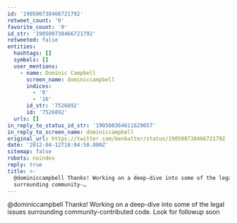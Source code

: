 ```yaml
---
id: '190500738466721792'
retweet_count: '0'
favorite_count: '0'
id_str: '190500738466721792'
retweeted: false
entities:
  hashtags: []
  symbols: []
  user_mentions:
    - name: Dominic Campbell
      screen_name: dominiccampbell
      indices:
        - '0'
        - '16'
      id_str: '7526892'
      id: '7526892'
  urls: []
in_reply_to_status_id_str: '190500364611629057'
in_reply_to_screen_name: dominiccampbell
original_url: https://twitter.com/benbalter/status/190500738466721792
date: '2012-04-12T18:04:50.000Z'
sitemap: false
robots: noindex
reply: true
title: >-
  @dominiccampbell Thanks! Working on a deep-dive into some of the legal issues
  surrounding community-…
---
```


@dominiccampbell Thanks! Working on a deep-dive into some of the legal issues surrounding community-contributed code. Look for followup soon